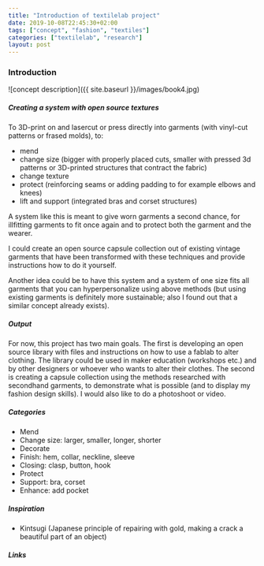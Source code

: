 ```yaml
---
title: "Introduction of textilelab project"
date: 2019-10-08T22:45:30+02:00
tags: ["concept", "fashion", "textiles"]
categories: ["textilelab", "research"]
layout: post
---
```


### Introduction
![concept description]({{ site.baseurl }}/images/book4.jpg)

##### Creating a system with open source textures

To 3D-print on and lasercut or press directly into garments (with vinyl-cut patterns or frased molds), to:

- mend 
- change size (bigger with properly placed cuts, smaller with pressed 3d patterns or 3D-printed structures that contract the fabric)
- change texture
- protect (reinforcing seams or adding padding to for example elbows and knees)
- lift and support (integrated bras and corset structures)

A system like this is meant to give worn garments a second chance, for illfitting garments to fit once again and to protect both the garment and the wearer. 

I could create an open source capsule collection out of existing vintage garments that have been transformed with these techniques and provide instructions how to do it yourself.

Another idea could be to have this system and a system of one size fits all garments that you can hyperpersonalize using above methods (but using existing garments is definitely more sustainable; also I found out that a similar concept already exists).

##### Output

For now, this project has two main goals. The first is developing an open source library with files and instructions on how to use a fablab to alter clothing. The library could be used in maker education (workshops etc.) and by other designers or whoever who wants to alter their clothes. The second is creating a capsule collection using the methods researched with secondhand garments, to demonstrate what is possible (and to display my fashion design skills). I would also like to do a photoshoot or video.

##### Categories

- Mend
- Change size: larger, smaller, longer, shorter
- Decorate
- Finish: hem, collar, neckline, sleeve
- Closing: clasp, button, hook
- Protect
- Support: bra, corset
- Enhance: add pocket

##### Inspiration
- Kintsugi (Japanese principle of repairing with gold, making a crack a beautiful part of an object)

##### Links
